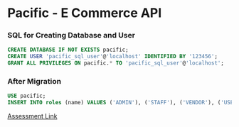 # Pacific - E Commerce API

### SQL for Creating Database and User

```sql
CREATE DATABASE IF NOT EXISTS pacific;
CREATE USER 'pacific_sql_user'@'localhost' IDENTIFIED BY '123456';
GRANT ALL PRIVILEGES ON pacific.* TO 'pacific_sql_user'@'localhost';
```

### After Migration

```sql
USE pacific;
INSERT INTO roles (name) VALUES ('ADMIN'), ('STAFF'), ('VENDOR'), ('USER');
```

[Assessment Link](https://workdrive.zohopublic.in/external/62c8876bc4894fe2f4dc8862c021bbb86bd1a6db08765d518926ef7d80cb82a3?layout=list)
